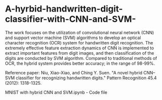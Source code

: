 # A-hyrbid-handwritten-digit-classifier-with-CNN-and-SVM-

The work focuses on the utilization of convolutional neural network (CNN) and support vector machine (SVM) algorithms to develop an optical character recognition (OCR) system for handwritten digit recognition. The extremely effective feature extraction dynamics of CNN is implemented to extract important features from digit images, and then classification of the digits are conducted by SVM algorithm. Compared to traditional methods of OCR, the hybrid system provides better accuracy; in the range of 98-99%.

Reference paper: Niu, Xiao-Xiao, and Ching Y. Suen. "A novel hybrid CNN–SVM classifier for recognizing handwritten digits." Pattern Recognition 45.4 (2012): 1318-1325.

MNIST with hybrid CNN and SVM.ipynb - Code file
